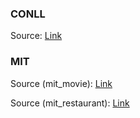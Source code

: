 ### CONLL

Source: [Link](https://deepai.org/dataset/conll-2003-english)

### MIT

Source (mit_movie): [Link](https://groups.csail.mit.edu/sls/downloads/movie/)

Source (mit_restaurant): [Link](https://groups.csail.mit.edu/sls/downloads/restaurant/)
